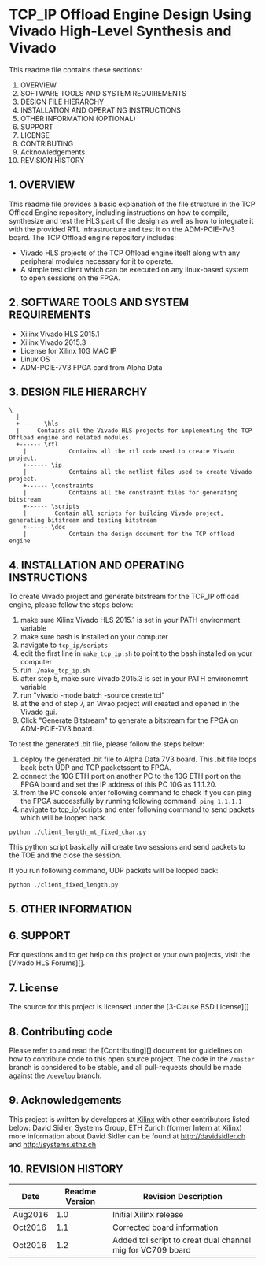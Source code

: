 
TCP_IP Offload Engine Design Using Vivado High-Level Synthesis and Vivado
======================================

This readme file contains these sections:

1. OVERVIEW
2. SOFTWARE TOOLS AND SYSTEM REQUIREMENTS
3. DESIGN FILE HIERARCHY
4. INSTALLATION AND OPERATING INSTRUCTIONS
5. OTHER INFORMATION (OPTIONAL)
6. SUPPORT
7. LICENSE
8. CONTRIBUTING
9. Acknowledgements
10. REVISION HISTORY

## 1. OVERVIEW

This readme file provides a basic explanation of the file structure in the TCP Offload Engine repository, including instructions on how to compile, synthesize and test the HLS part of the design as well as how to integrate it with the provided RTL infrastructure and test it on the ADM-PCIE-7V3 board. The TCP Offload engine repository includes:

- Vivado HLS projects of the TCP Offload engine itself along with any peripheral modules necessary for it to operate.
- A simple test client which can be executed on any linux-based system to open sessions on the FPGA.

## 2. SOFTWARE TOOLS AND SYSTEM REQUIREMENTS
* Xilinx Vivado HLS 2015.1
* Xilinx Vivado 2015.3
* License for Xilinx 10G MAC IP
* Linux OS
* ADM-PCIE-7V3 FPGA card from Alpha Data

## 3. DESIGN FILE HIERARCHY 

   ```shell
   \
     | 
     +------ \hls
     |     Contains all the Vivado HLS projects for implementing the TCP Offload engine and related modules.
     +------ \rtl
	   |			Contains all the rtl code used to create Vivado project.
	   +------ \ip
	   |			Contains all the netlist files used to create Vivado project.
	   +------ \constraints
	   |			Contains all the constraint files for generating bitstream
	   +------ \scripts
	   | 		Contain all scripts for building Vivado project, generating bitstream and testing bitstream
	   +------ \doc
	   |			Contain the design document for the TCP offload engine
   ```

## 4. INSTALLATION AND OPERATING INSTRUCTIONS

To create Vivado project and generate bitstream for the TCP_IP offload engine, please follow the steps below:

1. make sure Xilinx Vivado HLS 2015.1 is set in your PATH environment variable
2. make sure bash is installed on your computer
3. navigate to `tcp_ip/scripts`
4. edit the first line in `make_tcp_ip.sh` to point to the bash installed on your computer
5. run `./make_tcp_ip.sh`
6. after step 5, make sure Vivado 2015.3 is set in your PATH environemnt variable
7. run "vivado -mode batch -source create.tcl"
8. at the end of step 7, an Vivao project will created and opened in the Vivado gui.
9. Click "Generate Bitstream" to generate a bitstream for the FPGA on ADM-PCIE-7V3 board.

To test the generated .bit file, please follow the steps below:

1. deploy the generated .bit file to Alpha Data 7V3 board. This .bit file loops back both UDP and TCP packetssent to FPGA.
2. connect the 10G ETH port on another PC to the 10G ETH port on the FPGA board	and set the IP address of this PC 10G as 1.1.1.20.
3. from the PC console enter following command to check if you can ping the FPGA successfully by running following command: `ping 1.1.1.1`
4. navigate to  tcp_ip/scripts and enter following command to send packets which will be looped back.
  ```shell
  python ./client_length_mt_fixed_char.py
  ```

This python script basically will create two sessions and send packets to the TOE and the close the session.

If you run following command, UDP packets will be looped back:

```shell
python ./client_fixed_length.py
```


## 5. OTHER INFORMATION


## 6. SUPPORT

For questions and to get help on this project or your own projects, visit the [Vivado HLS Forums][]. 

## 7. License
The source for this project is licensed under the [3-Clause BSD License][]

## 8. Contributing code
Please refer to and read the [Contributing][] document for guidelines on how to contribute code to this open source project. The code in the `/master` branch is considered to be stable, and all pull-requests should be made against the `/develop` branch.

## 9. Acknowledgements
This project is written by developers at [Xilinx](http://www.xilinx.com/) with other contributors listed below:
David Sidler, Systems Group, ETH Zurich (former Intern at Xilinx)
more information about David Sidler can be found at http://davidsidler.ch and http://systems.ethz.ch


## 10. REVISION HISTORY

| Date    | Readme Version | Revision Description                                       |
|---------|----------------|------------------------------------------------------------|
| Aug2016 |            1.0 | Initial Xilinx release                                     |
| Oct2016 |            1.1 | Corrected board information                                |
| Oct2016 |            1.2 | Added tcl script to creat dual channel mig for VC709 board |
